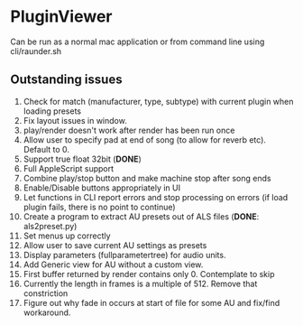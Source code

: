 #  PluginViewer

Can be run as a normal mac application or from command line using cli/raunder.sh

## Outstanding issues

1. Check for match (manufacturer, type, subtype) with current plugin when loading presets
2. Fix layout issues in window.
3. play/render doesn't work after render has been run once
4. Allow user to specify pad at end of song (to allow for reverb etc). Default to 0.
5. Support true float 32bit (**DONE**)
6. Full AppleScript support
7. Combine play/stop button and make machine stop after song ends
8. Enable/Disable buttons appropriately in UI
9. Let functions in CLI report errors and stop processing on errors (if load plugin fails, there is no point to continue)
10. Create a program to extract AU presets out of ALS files (**DONE**: als2preset.py)
11. Set menus up correctly
12. Allow user to save current AU settings as presets
13. Display parameters (fullparametertree) for audio units.
14. Add Generic view for AU without a custom view.
15. First buffer returned by render contains only 0. Contemplate to skip
16. Currently the length in frames is a multiple of 512. Remove that constriction
17. Figure out why fade in occurs at start of file for some AU and fix/find workaround.

